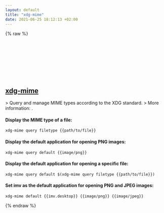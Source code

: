 ```yaml
---
layout: default
title: "xdg-mime"
date: 2021-06-25 18:12:13 +02:00
---
```

{% raw %}
<h2 id="xdg-mime">
  <a href="/en/linux/xdg-mime.html">xdg-mime</a> <a href="#xdg-mime"><svg class="icon">
    <use href="/assets/images/unicode_sprite.svg#link" />
  </svg></a>
</h2>
> Query and manage MIME types according to the XDG standard.
> More information: <https://portland.freedesktop.org/doc/xdg-mime.html>.

#### Display the MIME type of a file:
```shell
xdg-mime query filetype {{path/to/file}}
```
#### Display the default application for opening PNG images:
```shell
xdg-mime query default {{image/png}}
```
#### Display the default application for opening a specific file:
```shell
xdg-mime query default $(xdg-mime query filetype {{path/to/file}})
```
#### Set imv as the default application for opening PNG and JPEG images:
```shell
xdg-mime default {{imv.desktop}} {{image/png}} {{image/jpeg}}
```
{% endraw %}